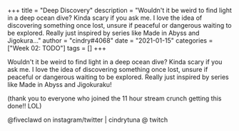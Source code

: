 +++
title = "Deep Discovery"
description = "Wouldn't it be weird to find light in a deep ocean dive? Kinda scary if you ask me. I love the idea of discovering something once lost, unsure if peaceful or dangerous waiting to be explored.  Really just inspired by series like Made in Abyss and Jigokura..."
author = "cindry#4068"
date = "2021-01-15"
categories = ["Week 02: TODO"]
tags = []
+++

Wouldn't it be weird to find light in a deep ocean dive? Kinda scary if you ask me.
I love the idea of discovering something once lost, unsure if peaceful or dangerous waiting to be explored. 
Really just inspired by series like Made in Abyss and Jigokuraku!

(thank you to everyone who joined the 11 hour stream crunch getting this done!! LOL)

@fiveclawd on instagram/twitter | cindrytuna @ twitch
